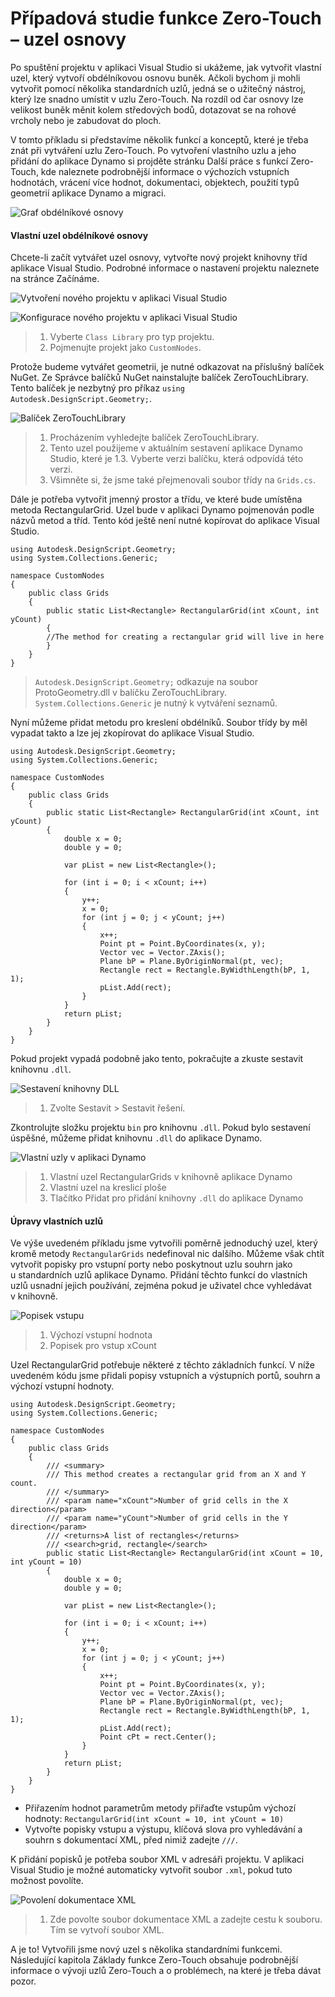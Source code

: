 # Případová studie funkce Zero-Touch – uzel osnovy

Po spuštění projektu v aplikaci Visual Studio si ukážeme, jak vytvořit vlastní uzel, který vytvoří obdélníkovou osnovu buněk. Ačkoli bychom ji mohli vytvořit pomocí několika standardních uzlů, jedná se o užitečný nástroj, který lze snadno umístit v uzlu Zero-Touch. Na rozdíl od čar osnovy lze velikost buněk měnit kolem středových bodů, dotazovat se na rohové vrcholy nebo je zabudovat do ploch.

V tomto příkladu si představíme několik funkcí a konceptů, které je třeba znát při vytváření uzlu Zero-Touch. Po vytvoření vlastního uzlu a jeho přidání do aplikace Dynamo si projděte stránku Další práce s funkcí Zero-Touch, kde naleznete podrobnější informace o výchozích vstupních hodnotách, vrácení více hodnot, dokumentaci, objektech, použití typů geometrií aplikace Dynamo a migraci.

![Graf obdélníkové osnovy](images/cover-image.jpg)

#### Vlastní uzel obdélníkové osnovy <a href="#custom-rectangular-grid-node" id="custom-rectangular-grid-node"></a>

Chcete-li začít vytvářet uzel osnovy, vytvořte nový projekt knihovny tříd aplikace Visual Studio. Podrobné informace o nastavení projektu naleznete na stránce Začínáme.

![Vytvoření nového projektu v aplikaci Visual Studio](images/vs-new-project-1.jpg)

![Konfigurace nového projektu v aplikaci Visual Studio](images/vs-new-project-2.jpg)

> 1. Vyberte `Class Library` pro typ projektu.
> 2. Pojmenujte projekt jako `CustomNodes`.

Protože budeme vytvářet geometrii, je nutné odkazovat na příslušný balíček NuGet. Ze Správce balíčků NuGet nainstalujte balíček ZeroTouchLibrary. Tento balíček je nezbytný pro příkaz `using Autodesk.DesignScript.Geometry;`.

![Balíček ZeroTouchLibrary](images/vs-nugetpackage.jpg)

> 1. Procházením vyhledejte balíček ZeroTouchLibrary.
> 2. Tento uzel použijeme v aktuálním sestavení aplikace Dynamo Studio, které je 1.3. Vyberte verzi balíčku, která odpovídá této verzi.
> 3. Všimněte si, že jsme také přejmenovali soubor třídy na `Grids.cs`.

Dále je potřeba vytvořit jmenný prostor a třídu, ve které bude umístěna metoda RectangularGrid. Uzel bude v aplikaci Dynamo pojmenován podle názvů metod a tříd. Tento kód ještě není nutné kopírovat do aplikace Visual Studio.

```
using Autodesk.DesignScript.Geometry;
using System.Collections.Generic;

namespace CustomNodes
{
    public class Grids
    {
        public static List<Rectangle> RectangularGrid(int xCount, int yCount)
        {
        //The method for creating a rectangular grid will live in here
        }
    }
}
```

> `Autodesk.DesignScript.Geometry;` odkazuje na soubor ProtoGeometry.dll v balíčku ZeroTouchLibrary. `System.Collections.Generic` je nutný k vytváření seznamů.

Nyní můžeme přidat metodu pro kreslení obdélníků. Soubor třídy by měl vypadat takto a lze jej zkopírovat do aplikace Visual Studio.

```
using Autodesk.DesignScript.Geometry;
using System.Collections.Generic;

namespace CustomNodes
{
    public class Grids
    {
        public static List<Rectangle> RectangularGrid(int xCount, int yCount)
        {
            double x = 0;
            double y = 0;

            var pList = new List<Rectangle>();

            for (int i = 0; i < xCount; i++)
            {
                y++;
                x = 0;
                for (int j = 0; j < yCount; j++)
                {
                    x++;
                    Point pt = Point.ByCoordinates(x, y);
                    Vector vec = Vector.ZAxis();
                    Plane bP = Plane.ByOriginNormal(pt, vec);
                    Rectangle rect = Rectangle.ByWidthLength(bP, 1, 1);
                    pList.Add(rect);
                }
            }
            return pList;
        }
    }
}
```

Pokud projekt vypadá podobně jako tento, pokračujte a zkuste sestavit knihovnu `.dll`.

![Sestavení knihovny DLL](images/vs-grids.jpg)

> 1. Zvolte Sestavit > Sestavit řešení.

Zkontrolujte složku projektu `bin` pro knihovnu `.dll`. Pokud bylo sestavení úspěšné, můžeme přidat knihovnu `.dll` do aplikace Dynamo.

![Vlastní uzly v aplikaci Dynamo](images/RectangularGrid-Dynamo.jpg)

> 1. Vlastní uzel RectangularGrids v knihovně aplikace Dynamo
> 2. Vlastní uzel na kreslicí ploše
> 3. Tlačítko Přidat pro přidání knihovny `.dll` do aplikace Dynamo

#### Úpravy vlastních uzlů <a href="#custom-node-modifications" id="custom-node-modifications"></a>

Ve výše uvedeném příkladu jsme vytvořili poměrně jednoduchý uzel, který kromě metody `RectangularGrids` nedefinoval nic dalšího. Můžeme však chtít vytvořit popisky pro vstupní porty nebo poskytnout uzlu souhrn jako u standardních uzlů aplikace Dynamo. Přidání těchto funkcí do vlastních uzlů usnadní jejich používání, zejména pokud je uživatel chce vyhledávat v knihovně.

![Popisek vstupu](images/nodemodification.png)

> 1. Výchozí vstupní hodnota
> 2. Popisek pro vstup xCount

Uzel RectangularGrid potřebuje některé z těchto základních funkcí. V níže uvedeném kódu jsme přidali popisy vstupních a výstupních portů, souhrn a výchozí vstupní hodnoty.

```
using Autodesk.DesignScript.Geometry;
using System.Collections.Generic;

namespace CustomNodes
{
    public class Grids
    {
        /// <summary>
        /// This method creates a rectangular grid from an X and Y count.
        /// </summary>
        /// <param name="xCount">Number of grid cells in the X direction</param>
        /// <param name="yCount">Number of grid cells in the Y direction</param>
        /// <returns>A list of rectangles</returns>
        /// <search>grid, rectangle</search>
        public static List<Rectangle> RectangularGrid(int xCount = 10, int yCount = 10)
        {
            double x = 0;
            double y = 0;

            var pList = new List<Rectangle>();

            for (int i = 0; i < xCount; i++)
            {
                y++;
                x = 0;
                for (int j = 0; j < yCount; j++)
                {
                    x++;
                    Point pt = Point.ByCoordinates(x, y);
                    Vector vec = Vector.ZAxis();
                    Plane bP = Plane.ByOriginNormal(pt, vec);
                    Rectangle rect = Rectangle.ByWidthLength(bP, 1, 1);
                    pList.Add(rect);
                    Point cPt = rect.Center();
                }
            }
            return pList;
        }
    }
}
```

* Přiřazením hodnot parametrům metody přiřaďte vstupům výchozí hodnoty: `RectangularGrid(int xCount = 10, int yCount = 10)`
* Vytvořte popisky vstupu a výstupu, klíčová slova pro vyhledávání a souhrn s dokumentací XML, před nimiž zadejte `///`.

K přidání popisků je potřeba soubor XML v adresáři projektu. V aplikaci Visual Studio je možné automaticky vytvořit soubor `.xml`, pokud tuto možnost povolíte.

![Povolení dokumentace XML](images/vs-xml.jpg)

> 1. Zde povolte soubor dokumentace XML a zadejte cestu k souboru. Tím se vytvoří soubor XML.

A je to! Vytvořili jsme nový uzel s několika standardními funkcemi. Následující kapitola Základy funkce Zero-Touch obsahuje podrobnější informace o vývoji uzlů Zero-Touch a o problémech, na které je třeba dávat pozor.

